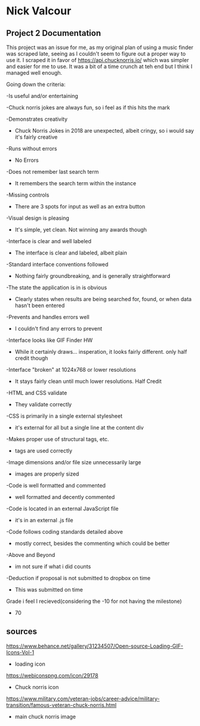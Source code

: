 # Nick Valcour

## Project 2 Documentation

This project was an issue for me, as my original plan of using a music finder was scraped late, seeing as I 
couldn't seem to figure out a proper way to use it. I scraped it in favor of https://api.chucknorris.io/ which
was simpler and easier for me to use. It was a bit of a time crunch at teh end but I think I managed well enough.

Going down the criteria:

-Is useful and/or entertaining

  -Chuck norris jokes are always fun, so i feel as if this hits the mark
  
-Demonstrates creativity		

  - Chuck Norris Jokes in 2018 are unexpected, albeit cringy, so i would say it's fairly creative
  
-Runs without errors	

  - No Errors
  
-Does not remember last search term

  - It remembers the search term within the instance
  
-Missing controls	

  - There are 3 spots for input as well as an extra button
  
-Visual design is pleasing		

 - It's simple, yet clean. Not winning any awards though
 
-Interface is clear and well labeled		

  - The interface is clear and labeled, albeit plain
  
-Standard interface conventions followed	

  - Nothing fairly groundbreaking, and is generally straightforward
  
-The state the application is in is obvious

  - Clearly states when results are being searched for, found, or when data hasn't been entered
  
-Prevents and handles errors well		

  - I couldn't find any errors to prevent
  
-Interface looks like GIF Finder HW

  - While it certainly draws... insperation, it looks fairly different. only half credit though
  
-Interface "broken" at 1024x768 or lower resolutions	

 - It stays fairly clean until much lower resolutions. Half Credit
 
-HTML and CSS validate		

  - They validate correctly
  
-CSS is primarily in a single external stylesheet		

 - it's external for all but a single line at the content div
 
-Makes proper use of structural tags, etc.		

 - tags are used correctly
 
-Image dimensions and/or file size unnecessarily large	

 - images are properly sized
 
-Code is well formatted and commented		

 - well formatted and decently commented
 
-Code is located in an external JavaScript file		

 - it's in an external .js file
 
-Code follows coding standards detailed above		

 - mostly correct, besides the commenting which could be better
 
-Above and Beyond

 - im not sure if what i did counts 
 
-Deduction if proposal is not submitted to dropbox on time

 - This was submitted on time
 
  
Grade i feel I recieved(considering the -10 for not having the milestone)

  - 70
  
  
## sources

https://www.behance.net/gallery/31234507/Open-source-Loading-GIF-Icons-Vol-1
- loading icon

https://webiconspng.com/icon/29178
 - Chuck norris icon
 
https://www.military.com/veteran-jobs/career-advice/military-transition/famous-veteran-chuck-norris.html
  - main chuck norris image
